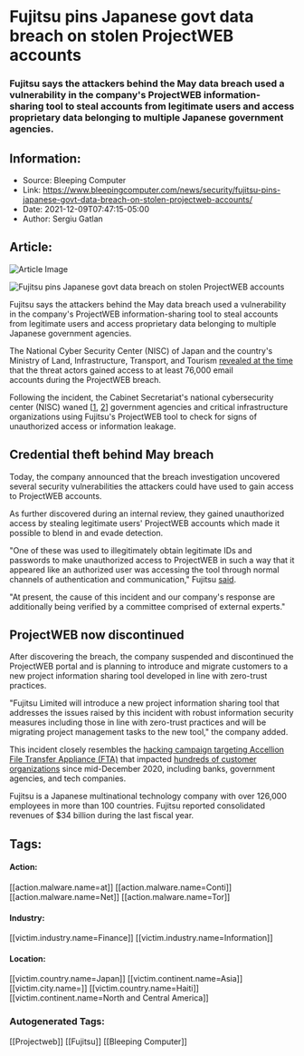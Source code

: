# Fujitsu pins Japanese govt data breach on stolen ProjectWEB accounts
### Fujitsu says the attackers behind the May data breach used a vulnerability in the company's ProjectWEB information-sharing tool to steal accounts from legitimate users and access proprietary data belonging to multiple Japanese government agencies.

## Information:
+ Source: Bleeping Computer
+ Link: https://www.bleepingcomputer.com/news/security/fujitsu-pins-japanese-govt-data-breach-on-stolen-projectweb-accounts/
+ Date: 2021-12-09T07:47:15-05:00
+ Author: Sergiu Gatlan


## Article:
![Article Image](https://www.bleepstatic.com/content/hl-images/2021/12/09/Fujitsu.jpg)

![Fujitsu pins Japanese govt data breach on stolen ProjectWEB accounts](https://www.bleepstatic.com/content/hl-images/2021/12/09/Fujitsu.jpg)


Fujitsu says the attackers behind the May data breach used a vulnerability in the company's ProjectWEB information-sharing tool to steal accounts from legitimate users and access proprietary data belonging to multiple Japanese government agencies.


The National Cyber ​​Security Center (NISC) of Japan and the country's Ministry of Land, Infrastructure, Transport, and Tourism [revealed at the time](https://www.bleepingcomputer.com/news/security/japanese-government-agencies-suffer-data-breaches-after-fujitsu-hack/) that the threat actors gained access to at least 76,000 email accounts during the ProjectWEB breach.


Following the incident, the Cabinet Secretariat's national cybersecurity center (NISC) waned [[1](https://drive.google.com/file/d/1mRBb26k0jnr-7hG0OlMsC_GqurUIASzR/view?usp=sharing), [2](https://drive.google.com/file/d/1RsCWcQIx6QLWKzjyjbgHD5zC_42ZKnit/view?usp=sharing)] government agencies and critical infrastructure organizations using Fujitsu's ProjectWEB tool to check for signs of unauthorized access or information leakage.


Credential theft behind May breach
----------------------------------


Today, the company announced that the breach investigation uncovered several security vulnerabilities the attackers could have used to gain access to ProjectWEB accounts.


As further discovered during an internal review, they gained unauthorized access by stealing legitimate users' ProjectWEB accounts which made it possible to blend in and evade detection.


"One of these was used to illegitimately obtain legitimate IDs and passwords to make unauthorized access to ProjectWEB in such a way that it appeared like an authorized user was accessing the tool through normal channels of authentication and communication," Fujitsu [said](https://www.fujitsu.com/global/about/resources/news/notices/2021/1209-02.html).


"At present, the cause of this incident and our company's response are additionally being verified by a committee comprised of external experts."


ProjectWEB now discontinued
---------------------------


After discovering the breach, the company suspended and discontinued the ProjectWEB portal and is planning to introduce and migrate customers to a new project information sharing tool developed in line with zero-trust practices.


"Fujitsu Limited will introduce a new project information sharing tool that addresses the issues raised by this incident with robust information security measures including those in line with zero-trust practices and will be migrating project management tasks to the new tool," the company added.


This incident closely resembles the [hacking campaign targeting Accellion File Transfer Appliance (FTA)](https://www.bleepingcomputer.com/tag/accellion/) that impacted [hundreds of customer organizations](https://www.bleepingcomputer.com/news/security/five-eyes-members-warn-of-accellion-fta-extortion-attacks/) since mid-December 2020, including banks, government agencies, and tech companies.


Fujitsu is a Japanese multinational technology company with over 126,000 employees in more than 100 countries. Fujitsu reported consolidated revenues of $34 billion during the last fiscal year.





## Tags:

#### Action:
[[action.malware.name=at]] [[action.malware.name=Conti]] [[action.malware.name=Net]] [[action.malware.name=Tor]]

#### Industry:
[[victim.industry.name=Finance]] [[victim.industry.name=Information]]

#### Location:
[[victim.country.name=Japan]] [[victim.continent.name=Asia]] [[victim.city.name=]] [[victim.country.name=Haiti]] [[victim.continent.name=North and Central America]]

### Autogenerated Tags:
[[Projectweb]] [[Fujitsu]] [[Bleeping Computer]]

